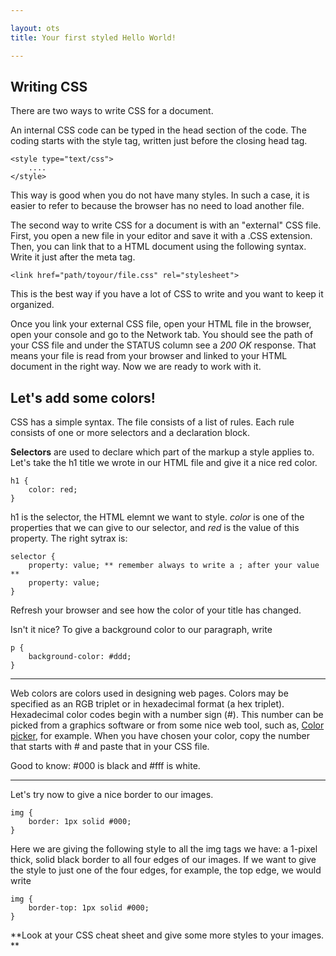 ```yaml
---

layout: ots
title: Your first styled Hello World!

---
```

## Writing CSS

There are two ways to write CSS for a document.

An internal CSS code can be typed in the head section of the code.
The coding starts with the style tag, written just before the closing
head tag.
	
	<style type="text/css">
		....
	</style>

This way is good when you do not have many styles. In such a case, it is easier
to refer to because the browser has no need to load another file.

The second way to write CSS for a document is with an "external" CSS file. First, you open a new file in your editor
and save it with a .CSS extension.
Then, you can link that to a HTML document using the following syntax. 
Write it just after the meta tag.

	<link href="path/toyour/file.css" rel="stylesheet">

This is the best way if you have a lot of CSS to write and you want to 
keep it organized.

Once you link your external CSS file, open your HTML file in the
browser, open your console and go to the Network tab.
You should see the path of your CSS file and under the STATUS column 
see a *200 OK* response.
That means your file is read from your browser and linked to your HTML document
in the right way.
Now we are ready to work with it.

## Let's add some colors!

CSS has a simple syntax.
The file consists of a list of rules. Each rule consists of one or more
selectors and a declaration block.

**Selectors** are used to declare which part of the markup a style applies to.
Let's take the h1 title we wrote in our HTML file and give it a nice red color.

	h1 { 
		color: red;
	}

h1 is the selector, the HTML elemnt we want to style.
*color* is one of the properties that we can give to our selector, and *red* is the 
value of this property.
The right sytrax is:

	selector {
		property: value; ** remember always to write a ; after your value **
		property: value;
	}	

Refresh your browser and see how the color of your title has changed.

Isn't it nice?
To give a background color to our paragraph, write

	p {
		background-color: #ddd;
	} 	

******

Web colors are colors used in designing web pages. 
Colors may be specified as an RGB triplet or in hexadecimal format (a hex triplet).
Hexadecimal color codes begin with a number sign (#).
This number can be picked from a graphics software or from some nice web tool, such as, [Color picker](http://www.colorpicker.com/), for example.
When you have chosen your color, copy the number that starts with # and paste that in your CSS file.

Good to know: #000 is black and #fff is white.

******
	

Let's try now to give a nice border to our images.

	img {
		border: 1px solid #000;
	}	

Here we are giving the following style to all the img tags we have: a 1-pixel thick, solid black border to all four edges of our images.
If we want to give the style to just one of the four edges, for example, the top edge, we would write

	img {
		border-top: 1px solid #000;
	}

**Look at your CSS cheat sheet and give some more styles to your images. **







